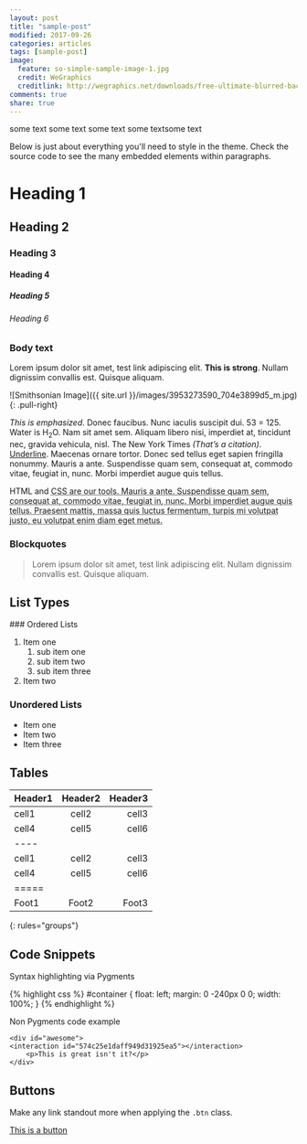 ```yaml
---
layout: post
title: "sample-post"
modified: 2017-09-26
categories: articles
tags: [sample-post]
image:
  feature: so-simple-sample-image-1.jpg
  credit: WeGraphics
  creditlink: http://wegraphics.net/downloads/free-ultimate-blurred-background-pack/
comments: true
share: true
---
```

some text
some text
some text
some textsome text



Below is just about everything you'll need to style in the theme. Check the source code to see the many embedded elements within paragraphs.

# Heading 1

## Heading 2

### Heading 3

#### Heading 4

##### Heading 5

###### Heading 6

### Body text

Lorem ipsum dolor sit amet, test link adipiscing elit. **This is strong**. Nullam dignissim convallis est. Quisque aliquam.



![Smithsonian Image]({{ site.url }}/images/3953273590_704e3899d5_m.jpg)
{: .pull-right}

*This is emphasized*. Donec faucibus. Nunc iaculis suscipit dui. 53 = 125. Water is H<sub>2</sub>O. Nam sit amet sem. Aliquam libero nisi, imperdiet at, tincidunt nec, gravida vehicula, nisl. The New York Times <cite>(That’s a citation)</cite>. <u>Underline</u>. Maecenas ornare tortor. Donec sed tellus eget sapien fringilla nonummy. Mauris a ante. Suspendisse quam sem, consequat at, commodo vitae, feugiat in, nunc. Morbi imperdiet augue quis tellus.

HTML and <abbr title="cascading stylesheets">CSS<abbr> are our tools. Mauris a ante. Suspendisse quam sem, consequat at, commodo vitae, feugiat in, nunc. Morbi imperdiet augue quis tellus. Praesent mattis, massa quis luctus fermentum, turpis mi volutpat justo, eu volutpat enim diam eget metus.

### Blockquotes
> Lorem ipsum dolor sit amet, test link adipiscing elit. Nullam dignissim convallis est. Quisque aliquam.

## List Types
<div class="apester-media" data-media-id="595908e84649b4e34eade7b2" height="404"></div><script async src="https://static.apester.com/js/sdk/v2.0/apester-javascript-sdk.min.js"></script>
### Ordered Lists

1. Item one
   1. sub item one
   2. sub item two
   3. sub item three
2. Item two

### Unordered Lists

* Item one
* Item two
* Item three

## Tables


| Header1 | Header2 | Header3 |
|:--------|:-------:|--------:|
| cell1   | cell2   | cell3   |
| cell4   | cell5   | cell6   |
|----
| cell1   | cell2   | cell3   |
| cell4   | cell5   | cell6   |
|=====
| Foot1   | Foot2   | Foot3
{: rules="groups"}

## Code Snippets

Syntax highlighting via Pygments

<div class="apester-media" data-media-id="5954f78f4649b4e34eadddf1" height="350"></div><script async src="https://static.apester.com/js/sdk/v2.0/apester-javascript-sdk.min.js"></script>

{% highlight css %}
#container {
  float: left;
  margin: 0 -240px 0 0;
  width: 100%;
}
{% endhighlight %}

Non Pygments code example

    <div id="awesome">
    <interaction id="574c25e1daff949d31925ea5"></interaction>
        <p>This is great isn't it?</p>
    </div>


<!-- <interaction id="583add07b51c668a629fe277"></interaction> -->
## Buttons

Make any link standout more when applying the `.btn` class.

<div markdown="0"><a href="http://mademistakes.com" class="btn">This is a button</a></div>
